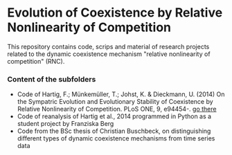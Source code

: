 Evolution of Coexistence by Relative Nonlinearity of Competition
===============================

This repository contains code, scrips and material of research projects related to the dynamic coexistence mechanism "relative nonlinearity of competition" (RNC).



### Content of the subfolders

* Code of Hartig, F.; Münkemüller, T.; Johst, K. & Dieckmann, U. (2014) On the Sympatric Evolution and Evolutionary Stability of Coexistence by Relative Nonlinearity of Competition. PLoS ONE, 9, e94454-. [go there](./HartigEtAl-PLOSone2014)
* Code of reanalysis of Hartig et al., 2014 programmed in Python as a student project by Franziska Berg
* Code from the BSc thesis of Christian Buschbeck, on distinguishing different types of dynamic coexistence mechanisms from time series data
